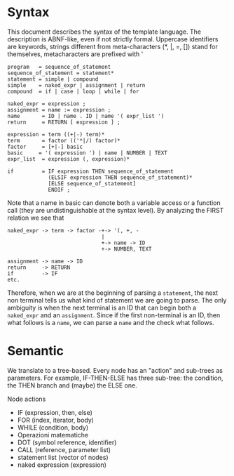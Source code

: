 # Syntax
This document describes the syntax of the template language.  The description is ABNF-like, even if not strictly formal. Uppercase identifiers are keywords, strings different from meta-characters (*, |, =, []) stand for themselves, metacharacters are prefixed with '

```
program   = sequence_of_statement
sequence_of_statement = statement*
statement = simple | compound
simple    = naked_expr | assignment | return  
compound  = if | case | loop | while | for 

naked_expr = expression ;
assignment = name := expression ;
name       = ID | name . ID | name '( expr_list ')
return     = RETURN [ expression ] ;

expression = term ((+|-) term)*
term       = factor (('*|/) factor)*
factor     = [+|-] basic
basic     = '( expression ') | name | NUMBER | TEXT
expr_list  = expression (, expression)*

if         = IF expression THEN sequence_of_statement 
             (ELSIF expression THEN sequence_of_statement)* 
             [ELSE sequence_of_statement] 
             ENDIF ;
```
Note that a name in basic can denote both a variable access or a function call (they are undistinguishable at the syntax level). By analyzing the FIRST relation we see that
```
naked_expr -> term -> factor -+-> '(, +, -
                              |
                              +-> name -> ID
                              +-> NUMBER, TEXT
                              
assignment -> name -> ID
return     -> RETURN
if         -> IF
etc.
```
Therefore, when we are at the beginning of parsing a `statement`, the next non terminal tells us what kind of statement we are going to parse.  The only ambiguity is when the next terminal is an ID that can begin both a `naked_expr` and an `assignment`.  Since if the first non-terminal is an ID, then what follows is a `name`, we can parse a `name` and the check what follows.

# Semantic 
We translate to a tree-based.  Every node has an "action" and sub-trees as parameters.  For example, IF-THEN-ELSE has three sub-tree: the condition, the THEN branch and (maybe) the ELSE one. 

Node actions
* IF  (expression, then, else)
* FOR  (index, iterator, body)
* WHILE (condition, body)
* Operazioni matematiche
* DOT (symbol reference, identifier)
* CALL (reference, parameter list)
* statement list (vector of nodes)
* naked expression (expression)
